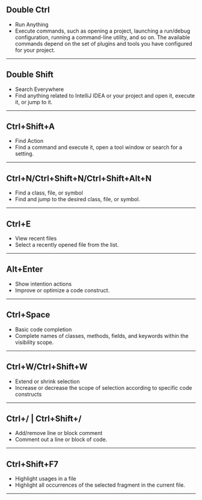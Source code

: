 ## Double Ctrl
* Run Anything
* Execute commands, such as opening a project, launching a run/debug configuration, running a command-line utility, and so on. The available commands depend on the set of plugins and tools you have configured for your project.
----
## Double Shift
* Search Everywhere
* Find anything related to IntelliJ IDEA or your project and open it, execute it, or jump to it.
----
## Ctrl+Shift+A
* Find Action
* Find a command and execute it, open a tool window or search for a setting.
----
## Ctrl+N/Ctrl+Shift+N/Ctrl+Shift+Alt+N
* Find a class, file, or symbol
* Find and jump to the desired class, file, or symbol.
----
## Ctrl+E
* View recent files
* Select a recently opened file from the list.
----
## Alt+Enter
* Show intention actions
* Improve or optimize a code construct.
----
## Ctrl+Space
* Basic code completion
* Complete names of classes, methods, fields, and keywords within the visibility scope.
----
## Ctrl+W/Ctrl+Shift+W
* Extend or shrink selection
* Increase or decrease the scope of selection according to specific code constructs
----
## Ctrl+/ | Ctrl+Shift+/
* Add/remove line or block comment
* Comment out a line or block of code.
----
## Ctrl+Shift+F7
* Highlight usages in a file
* Highlight all occurrences of the selected fragment in the current file.
----